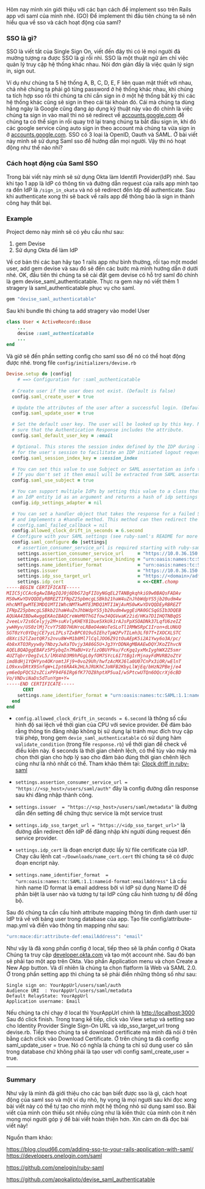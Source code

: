 Hôm nay mình xin giới thiệu với các bạn cách để implement sso trên Rails app với saml của mình nhé. (GO)
Để implement thì đầu tiên chúng ta sẽ nên hiểu qua về sso và cách hoạt động của saml?
###  SSO là gì?
SSO là viết tắt của Single Sign On, viết đến đây thì có lẽ mọi người đã mường tượng ra được SSO là gì rồi nhỉ. SSO là một thuật ngữ ám chỉ việc quản lý truy cập hệ thống khác nhau. Nói đơn giản đấy là việc quản lý sign in, sign out. 

Ví dụ như chúng ta 5 hệ thống A, B, C, D, E, F liên quan mật thiết với nhau, chả nhẽ chúng ta phải gõ từng password ở hệ thống khác nhau, khi chúng ta tích hợp sso rồi thì chúng ta chỉ cần sign in ở một hệ thống bất kỳ thì các hệ thống khác cũng sẽ sign in theo cái tài khoản đó. Cái mà chúng ta dùng hằng ngày là Google cũng đang áp dụng kỹ thuật này vào đó chính là việc chúng ta sign in vào mail thì nó sẽ redirect về [accounts.google.com](http://account.google.com) để chúng ta có thể sign in rồi quay trở lại trang chúng ta bắt đầu sign in, khi đó các google service cũng auto sign in theo account mà chúng ta vừa sign in ở [accounts.google.com](http://accounts.google.com).
SSO có 3 loại là OpenID, Oauth và SAML. Ở bài viết này mình sẽ sử dụng Saml sso để hướng dẫn mọi người. Vậy thì nó hoạt động như thế nào nhỉ?
### Cách hoạt động của Saml SSO
Trong bài viết này mình sẽ sử dụng Okta làm Identifi Provider(IdP) nhé.
Sau khi tạo 1 app là IdP có thông tin và đường dẫn request của rails app mình tạo ra đến IdP là `/sign_in_okata` và nó sẽ redirect đến Idp để authenticate. Sau khi authenticate xong thì sẽ back về rails app để thông báo là sign in thành công hay thất bại.
### Example
Project demo này mình sẽ có yêu cầu như sau:
1. gem Devise
2. Sử dụng Okta để làm IdP

Về cơ bản thì các bạn hãy tạo 1 rails app như bình thường, rồi tạo một model user, add gem devise và sau đó sẽ đến các bước mà mình hướng dẫn ở dưới nhé.
OK, đầu tiên thì chúng ta sẽ cài đặt gem devise có hỗ trợ saml đó chính là gem devise_saml_authenticatable. Thực ra gem này nó viết thêm 1 stragery là saml_authenticatable phục vụ cho saml.
```ruby
gem "devise_saml_authenticatable"
```
Sau khi bundle thì chúng ta add stragery vào model User
```ruby
class User < ActiveRecord::Base
	...
	devise :saml_authenticatable
	...
end
```
Và giờ sẽ đến phần setting config cho saml sso để nó có thể hoạt động được nhé.
trong file `config/initializers/devise.rb`
```ruby
Devise.setup do |config|
	# ==> Configuration for :saml_authenticatable
 
  # Create user if the user does not exist. (Default is false)
  config.saml_create_user = true

  # Update the attributes of the user after a successful login. (Default is false)
  config.saml_update_user = true

  # Set the default user key. The user will be looked up by this key. Make
  # sure that the Authentication Response includes the attribute.
  config.saml_default_user_key = :email

  # Optional. This stores the session index defined by the IDP during login.  If provided it will be used as a salt
  # for the user's session to facilitate an IDP initiated logout request.
  config.saml_session_index_key = :session_index

  # You can set this value to use Subject or SAML assertation as info to which email will be compared.
  # If you don't set it then email will be extracted from SAML assertation attributes.
  config.saml_use_subject = true

  # You can support multiple IdPs by setting this value to a class that implements a #settings method which takes
  # an IdP entity id as an argument and returns a hash of idp settings for the corresponding IdP.
  config.idp_settings_adapter = nil

  # You can set a handler object that takes the response for a failed SAML request and the strategy,
  # and implements a #handle method. This method can then redirect the user, return error messages, etc.
  # config.saml_failed_callback = nil
  config.allowed_clock_drift_in_seconds = 6.second
  # Configure with your SAML settings (see ruby-saml's README for more information: https://github.com/onelogin/ruby-saml).
  config.saml_configure do |settings|
    # assertion_consumer_service_url is required starting with ruby-saml 1.4.3: https://github.com/onelogin/ruby-saml#updating-from-142-to-143
    settings.assertion_consumer_service_url     = "https://10.0.36.150:3000/users/saml/auth"
    settings.assertion_consumer_service_binding = "urn:oasis:names:tc:SAML:2.0:bindings:HTTP-POST"
    settings.name_identifier_format             = "urn:oasis:names:tc:SAML:2.0:nameid-format:transient"
    settings.issuer                             = "https://10.0.36.150:3000/users/saml/metadata"
    settings.idp_sso_target_url                 = "https://<domain>/adfs/ls/idpinitiatedsignon.aspx"
    settings.idp_cert                           = <<-CERT.chomp
-----BEGIN CERTIFICATE-----
MIIC5jCCAc6gAwIBAgIQJ0j6DbG72qFIIUyNGqEL2TANBgkqhkiG9w0BAQsFADAv
MS0wKwYDVQQDEyRBREZTIFNpZ25pbmcgLSBkb21haW4uZnJhbWdpYS5jb20udm4w
HhcNMTgwMTE3MDQ1MTI1WhcNMTkwMTE3MDQ1MTI1WjAvMS0wKwYDVQQDEyRBREZT
IFNpZ25pbmcgLSBkb21haW4uZnJhbWdpYS5jb20udm4wggEiMA0GCSqGSIb3DQEB
AQUAA4IBDwAwggEKAoIBAQCreWeM0ThGIfow34QGVwaKz2id/HKa7D1IHQTNBqQS
2veeLv72s6Celyjy2M+suKvlyKHEY81bue5XkUk1rAJsPpXSOADNk37LqfU6zeIZ
ywHHyv/US0zlMj7cvY7SBD7HUHroLRBeO4eWoTeSLoTl1RMWSRpC1Iron+dLUNUQ
SGT0zYc0YDqjCE7yzLIPLsTZxBPC019u5IEhzTpW2PvTILmh3Lf07T+IXOCXLSTC
d8Xci52lZaotQR7s2nvu8W+M1b8Ml7lCqlJOO6Z91tOuAEpK5i2A1Ywy6o3A/pc/
4b8xXTO3Ryyw8y7NbzyJwXaTOvjy3A86G5U+Jg3YrDDNAgMBAAEwDQYJKoZIhvcN
AQELBQADggEBAFz5PSybqIn7MaBU+VzfizOBUYPku/FcKgq1yxMxIyghWX2Z5smr
4UZTqbrrDegIvL5/lMX4hD3M9hPGgL0yfOM7SYcL6I7tBg1rMjnayFdMVRB2oZtV
imd8dHj1YQHYyn4OKromtJFj9+0vo29Uh/hwfzAcMXJ6la0U07CnPx3iOR/wElnT
LO9xxvDRtX9SnfqW+LIpt6RA4k2HLhJRUKhCJoNFB2KbyLlWjEq/bHzN2PBej/e4
ym6eOpFQCS2sZCixPF94F6IRg6fK77OZ8hptXP5uaI/wSPtcwUTQn6OQcrXj6cBD
Vo/VNDviNaDs5dTunYgm+Y=
-----END CERTIFICATE-----
      CERT
  	settings.name_identifier_format = "urn:oasis:names:tc:SAML:1.1:nameid-format:emailAddress"
  end
end

```
* `config.allowed_clock_drift_in_seconds = 6.second` là thông số cấu hình độ sai lệch về thời gian của CPU với sevice provider. Để  đảm bảo  rằng thông tin đăng nhập không bị sử dụng lại tránh mục đích truy cập trái phép, trong gem `devie_saml_authenticatable` có sử dụng hàm `validate_condition` (trong file `response.rb`) về thời gian để check về điều kiện này. 6 seconds là thời gian chênh lệch, có thể tùy vào máy mà chọn thời gian cho hợp lý sao cho đảm bảo đúng thời gian chênh lệch cũng như là nhỏ nhất có thể. Tham khảo thêm tại: [Clock driff in ruby-saml](https://github.com/onelogin/ruby-saml#clock-drift)

 * `settings.assertion_consumer_service_url = "https://<sp_host>/users/saml/auth"` đây là config đường dẫn response sau khi đăng nhập thành công. 
 
 * `settings.issuer  = "https://<sp_host>/users/saml/metadata"` là đường dẫn đến setting để chứng thực service là một service trust

 * `settings.idp_sso_target_url = "https://<idp_sso_target_url>"` là đường dẫn redirect đến IdP để đăng nhập khi người dùng request đến service provider.

 * `settings.idp_cert` là đoạn encript được lấy từ file certificate của IdP. Chạy câu lệnh cat `~/Downloads/name_cert.cert` thì chúng ta sẽ có được đoạn encript này.

 * `settings.name_identifier_format  = "urn:oasis:names:tc:SAML:1.1:nameid-format:emailAddress"` Là cấu hình name ID format là email address bởi vì IdP sử dụng Name ID để phân biệt là user nào và tương tự tại IdP cũng cấu hình tương tự để đồng bộ.

Sau đó chúng ta cần cấu hình attribute mapping thông tin định danh user từ IdP trả về với bảng user trong database của app. Tạo file config/attribute-map.yml và điền vào thông tin mapping như sau:

```ruby
"urn:mace:dir:attribute-def:emailAddress": "email"
```
Như vậy là đã xong phần config ở local, tiếp theo sẽ là phần config ở Okata
Chúng ta truy cập [developer.okta.com](https://developer.okta.com/) và tạo một account nhé.
Sau đó bạn sẽ phải tạo một app trên Okta. Vào phần Application menu và chọn Create a New App button. Và dĩ nhiên là chúng ta chọn flatform là Web và SAML 2.0. Ở trong phần setting app thì chúng ta sẽ phải điền những thông số như sau:
```
Single sign on: YourAppUrl/users/saml/auth
Audience URI  : YourAppUrl/users/saml/metadata
Default RelayState: YourAppUrl
Application username: Email
```
Nếu chúng ta chỉ chạy ở local thì YourAppUrl chính là [http://localhost:3000](http://localhost:3000)
Sau đó click finish.
Trong trang kế tiếp, click vào View setup và setting sao cho Identity Provider Single Sign-On URL và idp_sso_target_url trong devise.rb. Tiếp theo chúng ta sẽ download certificate mà mình đã nói ở trên bằng cách click vào Download Certificate.
Ở trên chúng ta đã config saml_update_user = true. Nó có nghĩa là chúng ta chỉ sử dung user có sẵn trong database chứ không phải là tạo user với config saml_create_user = true.

-----
### Summary
Như vậy là mình đã giới thiệu cho các bạn biết được sso là gì, cách hoạt động của saml sso và một ví dụ nhỏ, hy vọng là mọi người sau khi đọc xong bài viết này có thể tự tạo cho mình một hệ thống nhỏ sử dụng saml sso. Bài viết của mình còn thiếu sót nhiều cũng như là kiến thức của mình còn ít nên mong mọi người góp ý để bài viết hoàn thiện hơn. Xin cảm ơn đã đọc bài viết này!


Nguồn tham khảo: 

https://blog.cloud66.com/adding-sso-to-your-rails-application-with-saml/
https://developers.onelogin.com/saml

https://github.com/onelogin/ruby-saml

https://github.com/apokalipto/devise_saml_authenticatable